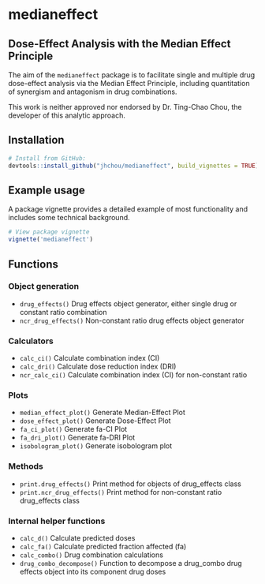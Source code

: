 # medianeffect

## Dose-Effect Analysis with the Median Effect Principle

The aim of the `medianeffect` package is to facilitate single and multiple drug dose-effect analysis
via the Median Effect Principle, including quantitation of synergism and antagonism in drug combinations.

This work is neither approved nor endorsed by Dr. Ting-Chao Chou, the developer of this analytic approach.

## Installation

```r
# Install from GitHub:
devtools::install_github("jhchou/medianeffect", build_vignettes = TRUE)
```

## Example usage

A package vignette provides a detailed example of most functionality and includes some technical background.

```r
# View package vignette
vignette('medianeffect')
```

## Functions

### Object generation

* `drug_effects()` Drug effects object generator, either single drug or constant ratio combination
* `ncr_drug_effects()` Non-constant ratio drug effects object generator

### Calculators

* `calc_ci()` Calculate combination index (CI)
* `calc_dri()` Calculate dose reduction index (DRI)
* `ncr_calc_ci()` Calculate combination index (CI) for non-constant ratio

### Plots

* `median_effect_plot()` Generate Median-Effect Plot
* `dose_effect_plot()` Generate Dose-Effect Plot
* `fa_ci_plot()` Generate fa-CI Plot
* `fa_dri_plot()` Generate fa-DRI Plot
* `isobologram_plot()` Generate isobologram plot

### Methods

* `print.drug_effects()` Print method for objects of drug_effects class
* `print.ncr_drug_effects()` Print method for non-constant ratio drug_effects class

### Internal helper functions

* `calc_d()` Calculate predicted doses
* `calc_fa()` Calculate predicted fraction affected (fa)
* `calc_combo()` Drug combination calculations
* `drug_combo_decompose()` Function to decompose a drug_combo drug effects object into its component drug doses
